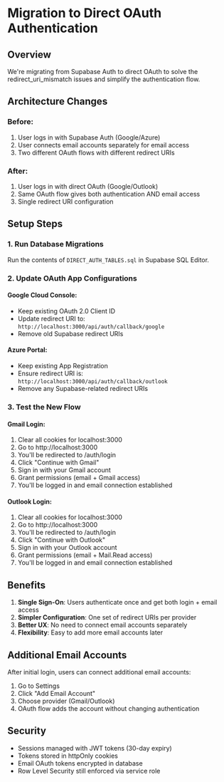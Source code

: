 # Migration to Direct OAuth Authentication

## Overview
We're migrating from Supabase Auth to direct OAuth to solve the redirect_uri_mismatch issues and simplify the authentication flow.

## Architecture Changes

### Before:
1. User logs in with Supabase Auth (Google/Azure)
2. User connects email accounts separately for email access
3. Two different OAuth flows with different redirect URIs

### After:
1. User logs in with direct OAuth (Google/Outlook)
2. Same OAuth flow gives both authentication AND email access
3. Single redirect URI configuration

## Setup Steps

### 1. Run Database Migrations
Run the contents of `DIRECT_AUTH_TABLES.sql` in Supabase SQL Editor.

### 2. Update OAuth App Configurations

#### Google Cloud Console:
- Keep existing OAuth 2.0 Client ID
- Update redirect URI to: `http://localhost:3000/api/auth/callback/google`
- Remove old Supabase redirect URIs

#### Azure Portal:
- Keep existing App Registration
- Ensure redirect URI is: `http://localhost:3000/api/auth/callback/outlook`
- Remove any Supabase-related redirect URIs

### 3. Test the New Flow

#### Gmail Login:
1. Clear all cookies for localhost:3000
2. Go to http://localhost:3000
3. You'll be redirected to /auth/login
4. Click "Continue with Gmail"
5. Sign in with your Gmail account
6. Grant permissions (email + Gmail access)
7. You'll be logged in and email connection established

#### Outlook Login:
1. Clear all cookies for localhost:3000
2. Go to http://localhost:3000
3. You'll be redirected to /auth/login
4. Click "Continue with Outlook"
5. Sign in with your Outlook account
6. Grant permissions (email + Mail.Read access)
7. You'll be logged in and email connection established

## Benefits

1. **Single Sign-On**: Users authenticate once and get both login + email access
2. **Simpler Configuration**: One set of redirect URIs per provider
3. **Better UX**: No need to connect email accounts separately
4. **Flexibility**: Easy to add more email accounts later

## Additional Email Accounts

After initial login, users can connect additional email accounts:
1. Go to Settings
2. Click "Add Email Account"
3. Choose provider (Gmail/Outlook)
4. OAuth flow adds the account without changing authentication

## Security

- Sessions managed with JWT tokens (30-day expiry)
- Tokens stored in httpOnly cookies
- Email OAuth tokens encrypted in database
- Row Level Security still enforced via service role